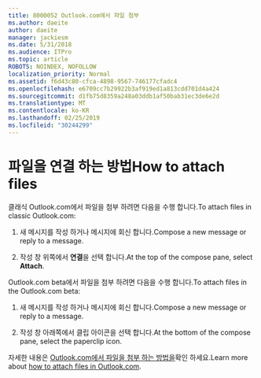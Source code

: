 ```yaml
---
title: 8000052 Outlook.com에서 파일 첨부
ms.author: daeite
author: daeite
manager: jackiesm
ms.date: 5/31/2018
ms.audience: ITPro
ms.topic: article
ROBOTS: NOINDEX, NOFOLLOW
localization_priority: Normal
ms.assetid: f6d43c80-cfca-4898-9567-746177cfadc4
ms.openlocfilehash: e6709cc7b29922b3af919ed1a813cdd701d4a424
ms.sourcegitcommit: d1fb75d8359a248a03ddb1af50bab31ec3de6e2d
ms.translationtype: MT
ms.contentlocale: ko-KR
ms.lasthandoff: 02/25/2019
ms.locfileid: "30244299"
---
```

# <a name="how-to-attach-files"></a><span data-ttu-id="2eacf-102">파일을 연결 하는 방법</span><span class="sxs-lookup"><span data-stu-id="2eacf-102">How to attach files</span></span>

<span data-ttu-id="2eacf-103">클래식 Outlook.com에서 파일을 첨부 하려면 다음을 수행 합니다.</span><span class="sxs-lookup"><span data-stu-id="2eacf-103">To attach files in classic Outlook.com:</span></span>
  
1. <span data-ttu-id="2eacf-104">새 메시지를 작성 하거나 메시지에 회신 합니다.</span><span class="sxs-lookup"><span data-stu-id="2eacf-104">Compose a new message or reply to a message.</span></span>
    
2. <span data-ttu-id="2eacf-105">작성 창 위쪽에서 **연결**을 선택 합니다.</span><span class="sxs-lookup"><span data-stu-id="2eacf-105">At the top of the compose pane, select **Attach**.</span></span> 
    
<span data-ttu-id="2eacf-106">Outlook.com beta에서 파일을 첨부 하려면 다음을 수행 합니다.</span><span class="sxs-lookup"><span data-stu-id="2eacf-106">To attach files in the Outlook.com beta:</span></span>
  
1. <span data-ttu-id="2eacf-107">새 메시지를 작성 하거나 메시지에 회신 합니다.</span><span class="sxs-lookup"><span data-stu-id="2eacf-107">Compose a new message or reply to a message.</span></span>
    
2. <span data-ttu-id="2eacf-108">작성 창 아래쪽에서 클립 아이콘을 선택 합니다.</span><span class="sxs-lookup"><span data-stu-id="2eacf-108">At the bottom of the compose pane, select the paperclip icon.</span></span>
    
<span data-ttu-id="2eacf-109">자세한 내용은 [Outlook.com에서 파일을 첨부 하는 방법을](https://go.microsoft.com/fwlink/p/?linkid=2001702&amp;clcid=0x409)확인 하세요.</span><span class="sxs-lookup"><span data-stu-id="2eacf-109">Learn more about [how to attach files in Outlook.com](https://go.microsoft.com/fwlink/p/?linkid=2001702&amp;clcid=0x409).</span></span>
  

